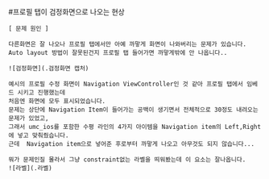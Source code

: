 #프로필 탭이 검정화면으로 나오는 현상
    
    [ 문제 원인 ]
    
    다른화면은 잘 나오나 프로필 탭에서만 아예 까맣게 화면이 나와버리는 문제가 있습니다.
    Auto layout 방법이 잘못된건지 프로필 탭 들어가면 까맣게밖에 안 나옵니다..
    
    ![검정화면](.검정화면 캡처)
    
    예시의 프로필 수정 화면이 Navigation ViewController인 것 같아 프로필 탭에서 임베드 시키고 진행했는데
    처음엔 화면에 모두 표시되었습니다.
    문제는 상단에 Navigation Item이 들어가는 공백이 생기면서 전체적으로 30정도 내려오는 문제가 있었고,
    그래서 umc_ios를 포함한 수평 라인의 4가지 아이템을 Navigation item의 Left,Right에 넣고 맞춰줬습니다.
    근데  Navigation item으로 넣어준 후로부터 까맣게 나오고 아무것도 되지 않습니다...
    
    뭐가 문제인질 몰라서 그냥 constraint없는 라벨을 띄워봤는데 이 요소는 잘나옵니다.
    ![라벨](.라벨)
